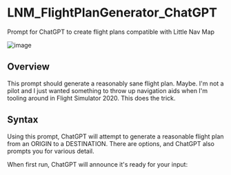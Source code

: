 # LNM_FlightPlanGenerator_ChatGPT
 Prompt for ChatGPT to create flight plans compatible with Little Nav Map

![image](https://user-images.githubusercontent.com/14062627/230449212-253ab13d-7ea9-4d81-a1ed-ca64fcd8149f.png)

## Overview
This prompt should generate a reasonably sane flight plan. Maybe. I'm not a pilot and I just wanted something to throw up navigation aids when I'm tooling around in Flight Simulator 2020. This does the trick.

## Syntax
Using this prompt, ChatGPT will attempt to generate a reasonable flight plan from an ORIGIN to a DESTINATION.
There are options, and ChatGPT also prompts you for various detail. 

When first run, ChatGPT will announce it's ready for your input:

